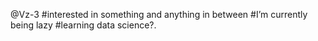 @Vz-3
#interested in something and anything in between
#I’m currently being lazy
#learning data science?.

<!---
Vz-3/Vz-3 is a ✨ special ✨ repository because its `README.md` (this file) appears on your GitHub profile.
You can click the Preview link to take a look at your changes.
--->
